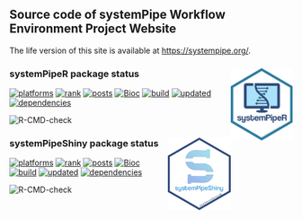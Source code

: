 ## Source code of systemPipe Workflow Environment Project Website

The life version of this site is available at <https://systempipe.org/>.

### systemPipeR package status <img src="https://raw.githubusercontent.com/systemPipeR/systemPipeR.github.io/main/static/images/systemPipeR.png" align="right" height="129" />

[![platforms](https://www.bioconductor.org/shields/availability/release/systemPipeR.svg)](http://www.bioconductor.org/packages/devel/bioc/html/systemPipeR.html#archives)
[![rank](http://www.bioconductor.org/shields/downloads/devel/systemPipeR.svg)](http://bioconductor.org/packages/stats/bioc/systemPipeR/)
[![posts](http://www.bioconductor.org/shields/posts/systemPipeR.svg)](https://support.bioconductor.org/t/systempiper/)
[![Bioc](http://www.bioconductor.org/shields/years-in-bioc/systemPipeR.svg)](http://www.bioconductor.org/packages/devel/bioc/html/systemPipeR.html#since)
[![build](http://www.bioconductor.org/shields/build/devel/bioc/systemPipeR.svg)](http://bioconductor.org/checkResults/devel/bioc-LATEST/systemPipeR/)
[![updated](http://www.bioconductor.org/shields/lastcommit/devel/bioc/systemPipeR.svg)](http://bioconductor.org/checkResults/devel/bioc-LATEST/systemPipeR/)
[![dependencies](http://www.bioconductor.org/shields/dependencies/devel/systemPipeR.svg)](http://www.bioconductor.org/packages/devel/bioc/html/systemPipeR.html#since)

![R-CMD-check](https://github.com/tgirke/systemPipeR/workflows/R-CMD-check/badge.svg)


### systemPipeShiny package status <img src="https://raw.githubusercontent.com/systemPipeR/systemPipeR.github.io/main/static/images/systemPipeShiny.png" align="right" height="129" />

[![platforms](https://www.bioconductor.org/shields/availability/release/systemPipeShiny.svg)](http://www.bioconductor.org/packages/devel/bioc/html/systemPipeShiny.html#archives)
[![rank](http://www.bioconductor.org/shields/downloads/devel/systemPipeShiny.svg)](http://bioconductor.org/packages/stats/bioc/systemPipeShiny/)
[![posts](http://www.bioconductor.org/shields/posts/systemPipeShiny.svg)](https://support.bioconductor.org/t/systemPipeShiny/)
[![Bioc](http://www.bioconductor.org/shields/years-in-bioc/systemPipeShiny.svg)](http://www.bioconductor.org/packages/devel/bioc/html/systemPipeShiny.html#since)
[![build](http://www.bioconductor.org/shields/build/devel/bioc/systemPipeShiny.svg)](http://bioconductor.org/checkResults/devel/bioc-LATEST/systemPipeShiny/)
[![updated](http://www.bioconductor.org/shields/lastcommit/devel/bioc/systemPipeShiny.svg)](http://bioconductor.org/checkResults/devel/bioc-LATEST/systemPipeShiny/)
[![dependencies](http://www.bioconductor.org/shields/dependencies/devel/systemPipeShiny.svg)](http://www.bioconductor.org/packages/devel/bioc/html/systemPipeShiny.html#since)

<!-- badges: start -->
![R-CMD-check](https://github.com/systemPipeR/systemPipeShiny/workflows/R-CMD-check/badge.svg)
<!-- badges: end -->

